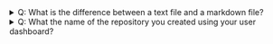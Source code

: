 <details>
<summary>Q: What is the difference between a text file and a markdown file?</summary>
A: A text file is just plain text but a markdown file lets you style it. In a markdown file you can create many things like tables and drop-down menus.
</details>
<details>
<summary>Q: What the name of the repository you created using your user dashboard? </summary>
A: test_for_CS350 (Private)
</details>

